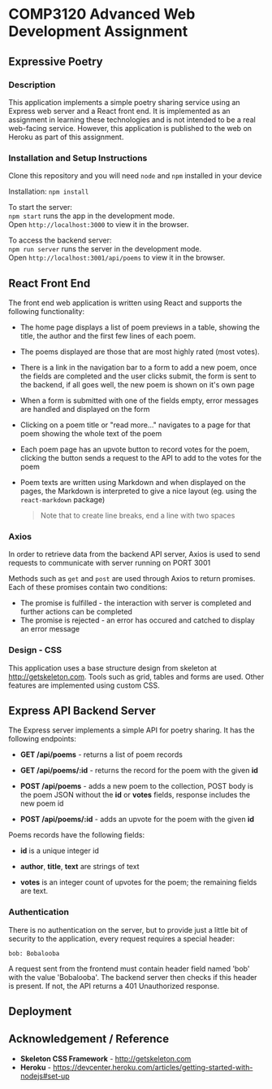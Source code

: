 # COMP3120 Advanced Web Development Assignment

## Expressive Poetry

### Description

This application implements a simple poetry sharing service using an Express web server and a React front end. It is implemented as an assignment in learning these technologies and is not intended to be a real web-facing service. However, this application is published to the web on Heroku as part of this assignment.

### Installation and Setup Instructions

Clone this repository and you will need `node` and `npm` installed in your device

Installation:
`npm install`

To start the server:\
`npm start` runs the app in the development mode.\
Open `http://localhost:3000` to view it in the browser.

To access the backend server:\
`npm run server` runs the server in the development mode.\
Open `http://localhost:3001/api/poems` to view it in the browser.

## React Front End

The front end web application is written using React and supports the following functionality:

- The home page displays a list of poem previews in a table, showing the title, the author and the first few lines of each poem.

- The poems displayed are those that are most highly rated (most votes).

- There is a link in the navigation bar to a form to add a new poem, once the fields are completed and the user clicks submit, the form is sent to the backend, if all goes well, the new poem is shown on it's own page

- When a form is submitted with one of the fields empty, error messages are handled and displayed on the form

- Clicking on a poem title or "read more..." navigates to a page for that poem showing the whole text of the poem

- Each poem page has an upvote button to record votes for the poem, clicking the button sends a request to the API to add to the votes for the poem

- Poem texts are written using Markdown and when displayed on the pages, the Markdown is interpreted to give a nice layout (eg. using the `react-markdown` package)
  > Note that to create line breaks, end a line with two spaces

### Axios

In order to retrieve data from the backend API server, Axios is used to send requests to communicate with server running on PORT 3001

Methods such as `get` and `post` are used through Axios to return promises. Each of these promises contain two conditions:

- The promise is fulfilled - the interaction with server is completed and further actions can be completed
- The promise is rejected - an error has occured and catched to display an error message

### Design - CSS

This application uses a base structure design from skeleton at http://getskeleton.com. Tools such as grid, tables and forms are used. Other features are implemented using custom CSS.

## Express API Backend Server

The Express server implements a simple API for poetry sharing. It has the following endpoints:

- **GET /api/poems** - returns a list of poem records

- **GET /api/poems/:id** - returns the record for the poem with the given **id**

- **POST /api/poems** - adds a new poem to the collection, POST body is the poem JSON without the **id** or **votes** fields, response includes the new poem id

- **POST /api/poems/:id** - adds an upvote for the poem with the given **id**

Poems records have the following fields:

- **id** is a unique integer id

- **author**, **title**, **text** are strings of text

- **votes** is an integer count of upvotes for the poem; the remaining fields are text.

### Authentication

There is no authentication on the server, but to provide just a little bit of security to the application, every request requires a special header:

`bob: Bobalooba`

A request sent from the frontend must contain header field named 'bob' with the value 'Bobalooba'. The backend server then checks if this header is present. If not, the API returns a 401 Unauthorized response.

## Deployment

## Acknowledgement / Reference

- **Skeleton CSS Framework** - http://getskeleton.com
- **Heroku** - https://devcenter.heroku.com/articles/getting-started-with-nodejs#set-up
